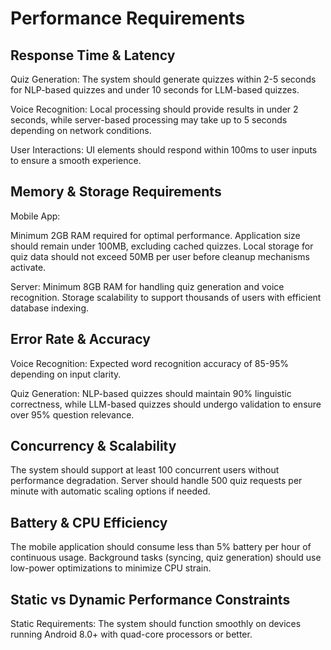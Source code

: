 # Performance Requirements

## Response Time & Latency

Quiz Generation: The system should generate quizzes within 2-5 seconds for NLP-based quizzes and under 10 seconds for LLM-based quizzes.

Voice Recognition: Local processing should provide results in under 2 seconds, while server-based processing may take up to 5 seconds depending on network conditions.

User Interactions: UI elements should respond within 100ms to user inputs to ensure a smooth experience.

## Memory & Storage Requirements

Mobile App:

Minimum 2GB RAM required for optimal performance.
Application size should remain under 100MB, excluding cached quizzes.
Local storage for quiz data should not exceed 50MB per user before cleanup mechanisms activate.

Server:
Minimum 8GB RAM for handling quiz generation and voice recognition.
Storage scalability to support thousands of users with efficient database indexing.

## Error Rate & Accuracy

Voice Recognition: Expected word recognition accuracy of 85-95% depending on input clarity.

Quiz Generation: NLP-based quizzes should maintain 90% linguistic correctness, while LLM-based quizzes should undergo validation to ensure over 95% question relevance.

## Concurrency & Scalability

The system should support at least 100 concurrent users without performance degradation.
Server should handle 500 quiz requests per minute with automatic scaling options if needed.

## Battery & CPU Efficiency

The mobile application should consume less than 5% battery per hour of continuous usage.
Background tasks (syncing, quiz generation) should use low-power optimizations to minimize CPU strain.

## Static vs Dynamic Performance Constraints

Static Requirements:
The system should function smoothly on devices running Android 8.0+ with quad-core processors or better.
